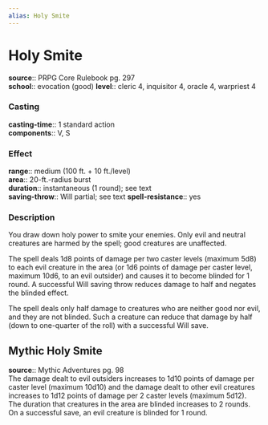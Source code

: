 ```yaml
---
alias: Holy Smite
---
```


# Holy Smite 

**source**:: PRPG Core Rulebook pg. 297  
**school**:: evocation (good)
**level**:: cleric 4, inquisitor 4, oracle 4, warpriest 4

### Casting 

**casting-time**:: 1 standard action  
**components**:: V, S

### Effect 

**range**:: medium (100 ft. + 10 ft./level)  
**area**:: 20-ft.-radius burst  
**duration**:: instantaneous (1 round); see text  
**saving-throw**:: Will partial; see text
**spell-resistance**:: yes

### Description 

You draw down holy power to smite your enemies. Only evil and neutral creatures are harmed by the spell; good creatures are unaffected.  
  
The spell deals 1d8 points of damage per two caster levels (maximum 5d8) to each evil creature in the area (or 1d6 points of damage per caster level, maximum 10d6, to an evil outsider) and causes it to become blinded for 1 round. A successful Will saving throw reduces damage to half and negates the blinded effect.  
  
The spell deals only half damage to creatures who are neither good nor evil, and they are not blinded. Such a creature can reduce that damage by half (down to one-quarter of the roll) with a successful Will save.

## Mythic Holy Smite 

**source**:: Mythic Adventures pg. 98  
The damage dealt to evil outsiders increases to 1d10 points of damage per caster level (maximum 10d10) and the damage dealt to other evil creatures increases to 1d12 points of damage per 2 caster levels (maximum 5d12). The duration that creatures in the area are blinded increases to 2 rounds. On a successful save, an evil creature is blinded for 1 round.
